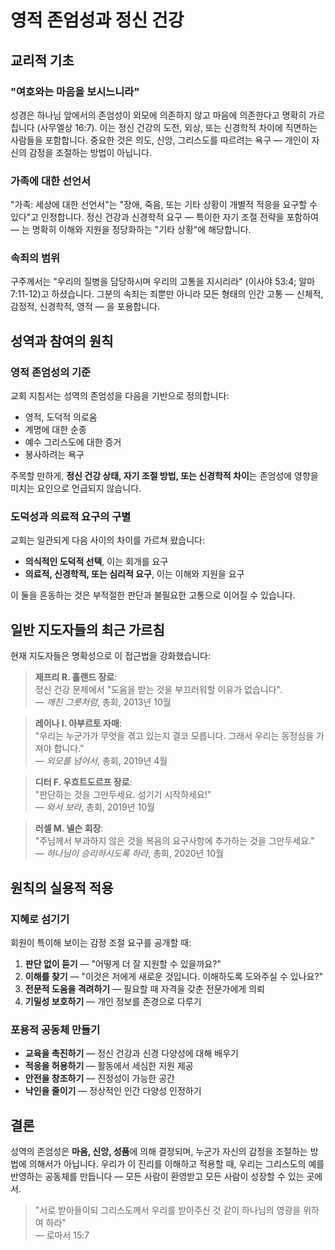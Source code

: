 # 영적 존엄성과 정신 건강

## 교리적 기초

### "여호와는 마음을 보시느니라"
성경은 하나님 앞에서의 존엄성이 외모에 의존하지 않고 마음에 의존한다고 명확히 가르칩니다 (사무엘상 16:7). 이는 정신 건강의 도전, 외상, 또는 신경학적 차이에 직면하는 사람들을 포함합니다. 중요한 것은 의도, 신앙, 그리스도를 따르려는 욕구 — 개인이 자신의 감정을 조절하는 방법이 아닙니다.

### 가족에 대한 선언서
"가족: 세상에 대한 선언서"는 "장애, 죽음, 또는 기타 상황이 개별적 적응을 요구할 수 있다"고 인정합니다. 정신 건강과 신경학적 요구 — 특이한 자기 조절 전략을 포함하여 — 는 명확히 이해와 지원을 정당화하는 "기타 상황"에 해당합니다.

### 속죄의 범위
구주께서는 "우리의 질병을 담당하시며 우리의 고통을 지시리라" (이사야 53:4; 알마 7:11-12)고 하셨습니다. 그분의 속죄는 죄뿐만 아니라 모든 형태의 인간 고통 — 신체적, 감정적, 신경학적, 영적 — 을 포용합니다.

## 성역과 참여의 원칙

### 영적 존엄성의 기준
교회 지침서는 성역의 존엄성을 다음을 기반으로 정의합니다:
- 영적, 도덕적 의로움
- 계명에 대한 순종
- 예수 그리스도에 대한 증거
- 봉사하려는 욕구

주목할 만하게, **정신 건강 상태, 자기 조절 방법, 또는 신경학적 차이**는 존엄성에 영향을 미치는 요인으로 언급되지 않습니다.

### 도덕성과 의료적 요구의 구별
교회는 일관되게 다음 사이의 차이를 가르쳐 왔습니다:
- **의식적인 도덕적 선택**, 이는 회개를 요구
- **의료적, 신경학적, 또는 심리적 요구**, 이는 이해와 지원을 요구

이 둘을 혼동하는 것은 부적절한 판단과 불필요한 고통으로 이어질 수 있습니다.

## 일반 지도자들의 최근 가르침

현재 지도자들은 명확성으로 이 접근법을 강화했습니다:

> **제프리 R. 홀랜드 장로**:  
> 정신 건강 문제에서 "도움을 받는 것을 부끄러워할 이유가 없습니다".  
> — *깨진 그릇처럼*, 총회, 2013년 10월

> **레이나 I. 아부르토 자매**:  
> "우리는 누군가가 무엇을 겪고 있는지 결코 모릅니다. 그래서 우리는 동정심을 가져야 합니다."  
> — *외모를 넘어서*, 총회, 2019년 4월

> **디터 F. 우흐트도르프 장로**:  
> "판단하는 것을 그만두세요. 섬기기 시작하세요!"  
> — *와서 보라*, 총회, 2019년 10월

> **러셀 M. 넬슨 회장**:  
> "주님께서 부과하지 않은 것을 복음의 요구사항에 추가하는 것을 그만두세요."  
> — *하나님이 승리하시도록 하라*, 총회, 2020년 10월

## 원칙의 실용적 적용

### 지혜로 섬기기
회원이 특이해 보이는 감정 조절 요구를 공개할 때:

1. **판단 없이 듣기** — "어떻게 더 잘 지원할 수 있을까요?"
2. **이해를 찾기** — "이것은 저에게 새로운 것입니다. 이해하도록 도와주실 수 있나요?"
3. **전문적 도움을 격려하기** — 필요할 때 자격을 갖춘 전문가에게 의뢰
4. **기밀성 보호하기** — 개인 정보를 존경으로 다루기

### 포용적 공동체 만들기
- **교육을 촉진하기** — 정신 건강과 신경 다양성에 대해 배우기
- **적응을 허용하기** — 활동에서 세심한 지원 제공
- **안전을 창조하기** — 진정성이 가능한 공간
- **낙인을 줄이기** — 정상적인 인간 다양성 인정하기

## 결론

성역의 존엄성은 **마음, 신앙, 성품**에 의해 결정되며, 누군가 자신의 감정을 조절하는 방법에 의해서가 아닙니다. 우리가 이 진리를 이해하고 적용할 때, 우리는 그리스도의 예를 반영하는 공동체를 만듭니다 — 모든 사람이 환영받고 모든 사람이 성장할 수 있는 곳에서.

> "서로 받아들이되 그리스도께서 우리를 받아주신 것 같이 하나님의 영광을 위하여 하라"  
> — 로마서 15:7
